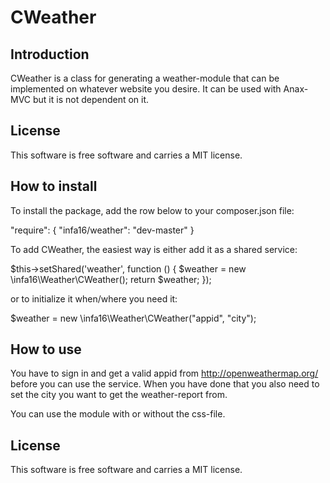 # CWeather

## Introduction
CWeather is a class for generating a weather-module that can be implemented on
whatever website you desire. It can be used with Anax-MVC but it is not dependent on it. 

## License
This software is free software and carries a MIT license.

## How to install
To install the package, add the row below to your composer.json file:

"require": {
"infa16/weather": "dev-master"
}

To add CWeather, the easiest way is either add it as a shared service:

$this->setShared('weather', function () {
    $weather = new \infa16\Weather\CWeather();
    return $weather;
});

or to initialize it when/where you need it:

$weather = new \infa16\Weather\CWeather("appid", "city");


## How to use
You have to sign in and get a valid appid from http://openweathermap.org/
before you can use the service. When you have done that you also need to 
set the city you want to get the weather-report from.  

You can use the module with or without the css-file.

## License
This software is free software and carries a MIT license.